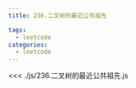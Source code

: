 ```yaml
---
title: 236.二叉树的最近公共祖先

tags:
  - leetcode
categories:
  - leetcode
---
```


<<< ./js/236.二叉树的最近公共祖先.js
